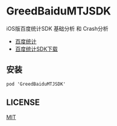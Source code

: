 # GreedBaiduMTJSDK

iOS版百度统计SDK 基础分析 和 Crash分析

* [百度统计](http://mtj.baidu.com/)
* [百度统计SDK下载](http://mtj.baidu.com/web/sdk/index)

## 安装

```
pod 'GreedBaiduMTJSDK'
```

## LICENSE

[MIT](LICENSE)
